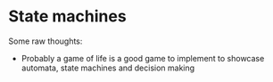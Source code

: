 # State machines

Some raw thoughts:
- Probably a game of life is a good game to implement to showcase automata, state machines and decision making